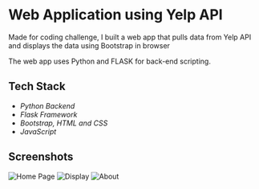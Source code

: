 # Web Application using Yelp API
Made for coding challenge, I built a web app that pulls data from Yelp API and displays the data using Bootstrap in browser

The web app uses Python and FLASK for back-end scripting.

## Tech Stack
- *Python Backend*
- *Flask Framework*
- *Bootstrap, HTML and CSS*
- *JavaScript*

## Screenshots
![Home Page](https://i.imgur.com/BMJPIre.png)
![Display](https://i.imgur.com/CQfG0eK.png)
![About](https://i.imgur.com/9ggt71g.png)
